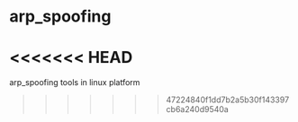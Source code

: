 # arp_spoofing
<<<<<<< HEAD
=======
arp_spoofing tools in linux platform 
>>>>>>> 47224840f1dd7b2a5b30f143397cb6a240d9540a
